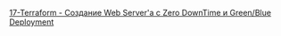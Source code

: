 [17-Terraform - Создание Web Server'а c Zero DownTime и Green/Blue Deployment
](https://www.youtube.com/watch?v=xRuG2WDACK8&list=PLg5SS_4L6LYujWDTYb-Zbofdl44Jxb2l8&index=19)